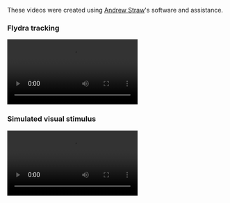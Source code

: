 These videos were created using [Andrew Straw][strawlab]'s software and assistance.

[strawlab]: http://strawlab.org

<h3 id='flydra'>Flydra tracking</h3>

<script src="http://releases.flowplayer.org/5.2.0/flowplayer.min.js"></script>
 
<!-- 3. skin -->
<link rel="stylesheet" type="text/css"
   href="http://releases.flowplayer.org/5.2.0/skin/minimalist.css" />

<div class="flowplayer">
   <video src="https://purl.org/censi/research/2012-mamarama-material/tracking_movie.mp4"></video>
</div>


<h3 id='mamarama'>Simulated visual stimulus</h3>

<div class="flowplayer">
   <video src="https://purl.org/censi/research/2012-mamarama-material/sim.mp4"></video>
</div>

<!-- 
<div style='float: right; margin: 1em; border: solid 2px #eee;'>
<object width="320" height="276"><param name="allowfullscreen" value="true" /><param name="allowscriptaccess" value="always" /><param name="movie" value="https://vimeo.com/moogaloop.swf?clip_id=19194748&amp;server=vimeo.com&amp;show_title=1&amp;show_byline=1&amp;show_portrait=1&amp;color=00ADEF&amp;fullscreen=1&amp;autoplay=0&amp;loop=0" /><embed src="https://vimeo.com/moogaloop.swf?clip_id=19194748&amp;server=vimeo.com&amp;show_title=1&amp;show_byline=1&amp;show_portrait=1&amp;color=00ADEF&amp;fullscreen=1&amp;autoplay=0&amp;loop=0" type="application/x-shockwave-flash" allowfullscreen="true" allowscriptaccess="always" width="320" height="276"></embed></object> 
</div> -->

